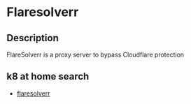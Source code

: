 # Flaresolverr

## Description

FlareSolverr is a proxy server to bypass Cloudflare protection

## k8 at home search

- [flaresolverr](https://nanne.dev/k8s-at-home-search/#/flaresolverr)
